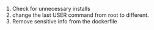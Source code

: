 1. Check for unnecessary installs 
2. change the last USER command from root to different.
3. Remove sensitive info from the dockerfile

